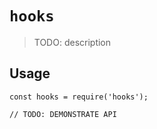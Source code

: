 # `hooks`

> TODO: description

## Usage

```
const hooks = require('hooks');

// TODO: DEMONSTRATE API
```
